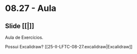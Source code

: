 # 08.27 - Aula

## Slide [[|]]

Aula de Exercícios.

Possui Excalidraw? [[25-II-LFTC-08-27.excalidraw|Excalidraw]]

